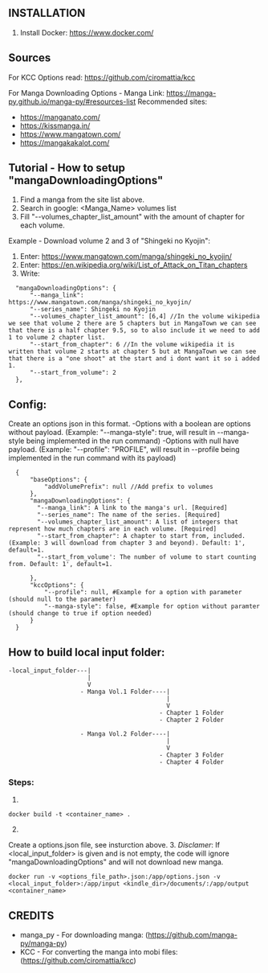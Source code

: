 ## INSTALLATION
1. Install Docker: https://www.docker.com/

## Sources
For KCC Options read:
https://github.com/ciromattia/kcc

For Manga Downloading Options - Manga Link:
https://manga-py.github.io/manga-py/#resources-list
Recommended sites:
- https://manganato.com/
- https://kissmanga.in/
- https://www.mangatown.com/
- https://mangakakalot.com/

## Tutorial - How to setup "mangaDownloadingOptions"
1. Find a manga from the site list above.
2. Search in google: <Manga_Name> volumes list
3. Fill "--volumes_chapter_list_amount" with the amount of chapter for each volume.

Example - Download volume 2 and 3 of "Shingeki no Kyojin":
1. Enter: https://www.mangatown.com/manga/shingeki_no_kyojin/
2. Enter: https://en.wikipedia.org/wiki/List_of_Attack_on_Titan_chapters
3. Write:
```
  "mangaDownloadingOptions": {
      "--manga_link": https://www.mangatown.com/manga/shingeki_no_kyojin/
      "--series_name": Shingeki no Kyojin
      "--volumes_chapter_list_amount": [6,4] //In the volume wikipedia we see that volume 2 there are 5 chapters but in MangaTown we can see that there is a half chapter 9.5, so to also include it we need to add 1 to volume 2 chapter list.
      "--start_from_chapter": 6 //In the volume wikipedia it is written that volume 2 starts at chapter 5 but at MangaTown we can see that there is a "one shoot" at the start and i dont want it so i added 1.
      "--start_from_volume": 2
  },
```

## Config:
Create an options json in this format.
-Options with a boolean are options without payload. (Example: "--manga-style": true, will result in --manga-style being implemented in the run command)
-Options with null have payload. (Example: "--profile": "PROFILE", will result in --profile being implemented in the run command with its payload)

```
  {
      "baseOptions": {
          "addVolumePrefix": null //Add prefix to volumes
      },
      "mangaDownloadingOptions": {
        "--manga_link": A link to the manga's url. [Required]
        "--series_name": The name of the series. [Required]
        "--volumes_chapter_list_amount": A list of integers that represent how much chapters are in each volume. [Required]
        "--start_from_chapter": A chapter to start from, included. (Example: 3 will download from chapter 3 and beyond). Default: 1', default=1.
        "--start_from_volume': The number of volume to start counting from. Default: 1', default=1.

      },
      "kccOptions": {
          "--profile": null, #Example for a option with parameter (should null to the parameter)
          "--manga-style": false, #Example for option without paramter (should change to true if option needed)
      }
  }
```

## How to build local input folder:
```
-local_input_folder---|
                      |
                      V
                    - Manga Vol.1 Folder----|
                                            |
                                            V
                                          - Chapter 1 Folder
                                          - Chapter 2 Folder

                    - Manga Vol.2 Folder----|
                                            |
                                            V
                                          - Chapter 3 Folder
                                          - Chapter 4 Folder
```
### Steps:
1.
```
docker build -t <container_name> . 
```
2.
Create a options.json file, see insturction above.
3.
  *Disclamer*: If <local_input_folder> is given and is not empty, the code will ignore "mangaDownloadingOptions" and will not download new manga.
```
docker run -v <options_file_path>.json:/app/options.json -v <local_input_folder>:/app/input <kindle_dir>/documents/:/app/output <container_name>
```

## CREDITS
- manga_py - For downloading manga: (https://github.com/manga-py/manga-py)
- KCC - For converting the manga into mobi files: (https://github.com/ciromattia/kcc)
